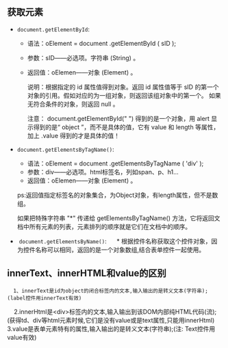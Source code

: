 ## 获取元素
 *  `document.getElementById`:
    * 语法：oElement = document .getElementById ( sID );
    * 参数：sID――必选项。字符串 (String) 。
    * 返回值：oElemen――对象 (Element) 。

      说明：根据指定的 id 属性值得到对象。返回 id 属性值等于 sID 的第一个对象的引用。假如对应的为一组对象，则返回该组对象中的第一个。 如果无符合条件的对象，则返回 null 。</br>

      注意： document.getElementById(" ") 得到的是一个对象，用 alert 显示得到的是“ object ”，而不是具体的值，它有 value 和 length 等属性，加上 .value 得到的才是具体的值！

   * `document.getElementsByTagName()`:
      * 语法：oElement = document .getElementsByTagName ( 'div' );
      * 参数：div――必选项。html标签名，列如span、p、h1...
      * 返回值：oElemen――对象 (Element) 。
    
      ps:返回值指定标签名的对象集合，为Object对象，有length属性，但不是数组。</br>
    
      如果把特殊字符串 "\*" 传递给 getElementsByTagName() 方法，它将返回文档中所有元素的列表，元素排列的顺序就是它们在文档中的顺序。
     
   *  `document.getElementsByName()`:
      * 根据控件名称获取这个控件对象，因为控件名称可以相同，返回的是一个对象数组,结合表单控件一起使用。
      
## innerText、innerHTML和value的区别
      1、innerText是id为object的闭合标签内的文本,输入输出的是转义文本(字符串);(label控件用innerText有效)
      2.innerHtml是\<div\>标签内的文本,输入输出到该DOM内部纯HTML代码(流);(获得td、div等html元素时候,它们是没有value或是text属性,只能用innerHtml) 
      3.value是表单元素特有的属性,输入输出的是转义文本(字符串);(注: Text控件用value有效)
      
  
   
